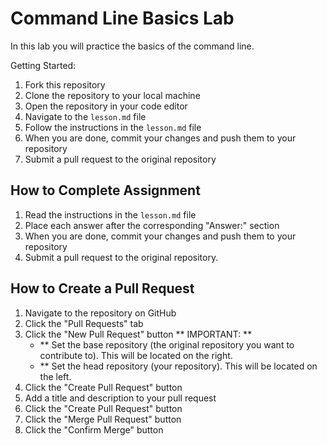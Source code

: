 # Command Line Basics Lab

In this lab you will practice the basics of the command line.

Getting Started:

1. Fork this repository
2. Clone the repository to your local machine
3. Open the repository in your code editor
4. Navigate to the `lesson.md` file
5. Follow the instructions in the `lesson.md` file
6. When you are done, commit your changes and push them to your repository
7. Submit a pull request to the original repository


## How to Complete Assignment

1. Read the instructions in the `lesson.md` file
2. Place each answer after the corresponding "Answer:" section
3. When you are done, commit your changes and push them to your repository
4. Submit a pull request to the original repository.

## How to Create a Pull Request

1. Navigate to the repository on GitHub
2. Click the "Pull Requests" tab
3. Click the "New Pull Request" button
    ** IMPORTANT: **
    - ** Set the base repository (the original repository you want to contribute to). This will be located on the right.
    - ** Set the head repository (your repository). This will be located on the left.
4. Click the "Create Pull Request" button
5. Add a title and description to your pull request
6. Click the "Create Pull Request" button
7. Click the "Merge Pull Request" button
8. Click the "Confirm Merge" button 